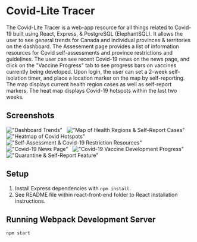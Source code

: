 # Covid-Lite Tracer

The Covid-Lite Tracer is a web-app resource for all things related to Covid-19 built using React, Express, & PostgreSQL (ElephantSQL). It allows the user to see general trends for Canada and individual provinces & territories on the dashboard. The Assesement page provides a list of information resources for Covid self-assessments and province restrictions and guidelines. The user can see recent Covid-19 news on the news page, and click on the "Vaccine Progress" tab to see progress bars on vaccines currently being developed. Upon login, the user can set a 2-week self-isolation timer, and place a location marker on the map by self-reporting. The map displays current health region cases as well as self-report markers. The heat map displays Covid-19 hotspots within the last two weeks.

## Screenshots

!["Dashboard Trends"](https://github.com/kevinyang-cyen/CovidApp/blob/master/screenshots/CovidLite-1.PNG?raw=true)
&nbsp;
!["Map of Health Regions & Self-Report Cases"](https://github.com/kevinyang-cyen/CovidApp/blob/master/screenshots/CovidLite-2.PNG?raw=true)
&nbsp;
!["Heatmap of Covid Hotspots"](https://github.com/kevinyang-cyen/CovidApp/blob/master/screenshots/CovidLite-3.PNG?raw=true)
&nbsp;
!["Self-Assessment & Covid-19 Restriction Resources"](https://github.com/kevinyang-cyen/CovidApp/blob/master/screenshots/CovidLite-4.PNG?raw=true)
&nbsp;
!["Covid-19 News Page"](https://github.com/kevinyang-cyen/CovidApp/blob/master/screenshots/CovidLite-5.PNG?raw=true)
&nbsp;
!["Covid-19 Vaccine Development Progress"](https://github.com/kevinyang-cyen/CovidApp/blob/master/screenshots/CovidLite-6.PNG?raw=true)
&nbsp;
!["Quarantine & Self-Report Feature"](https://github.com/kevinyang-cyen/CovidApp/blob/master/screenshots/CovidLite-7.PNG?raw=true)


## Setup

1. Install Express dependencies with `npm install`.
2. See README file within react-front-end folder to React installation instructions.

## Running Webpack Development Server

```sh
npm start
```